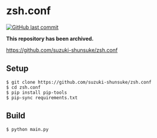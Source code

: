 # zsh.conf

[![GitHub last commit](https://img.shields.io/github/last-commit/suzuki-shunsuke/zsh.conf.archived.svg)](https://github.com/suzuki-shunsuke/zsh.conf.archived)

**This repository has been archived.**

https://github.com/suzuki-shunsuke/zsh.conf

## Setup

```
$ git clone https://github.com/suzuki-shunsuke/zsh.conf
$ cd zsh.conf
$ pip install pip-tools
$ pip-sync requirements.txt
```

## Build

```
$ python main.py
```
